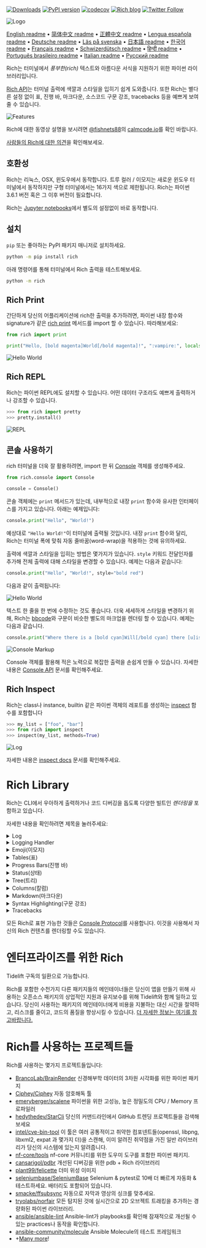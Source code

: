 [![Downloads](https://pepy.tech/badge/rich/month)](https://pepy.tech/project/rich)
[![PyPI version](https://badge.fury.io/py/rich.svg)](https://badge.fury.io/py/rich)
[![codecov](https://codecov.io/gh/willmcgugan/rich/branch/master/graph/badge.svg)](https://codecov.io/gh/willmcgugan/rich)
[![Rich blog](https://img.shields.io/badge/blog-rich%20news-yellowgreen)](https://www.willmcgugan.com/tag/rich/)
[![Twitter Follow](https://img.shields.io/twitter/follow/willmcgugan.svg?style=social)](https://twitter.com/willmcgugan)

![Logo](https://github.com/willmcgugan/rich/raw/master/imgs/logo.svg)

[English readme](https://github.com/willmcgugan/rich/blob/master/README.md)
 • [简体中文 readme](https://github.com/willmcgugan/rich/blob/master/README.cn.md)
 • [正體中文 readme](https://github.com/willmcgugan/rich/blob/master/README.zh-tw.md)
 • [Lengua española readme](https://github.com/willmcgugan/rich/blob/master/README.es.md)
 • [Deutsche readme](https://github.com/willmcgugan/rich/blob/master/README.de.md)
 • [Läs på svenska](https://github.com/willmcgugan/rich/blob/master/README.sv.md)
 • [日本語 readme](https://github.com/willmcgugan/rich/blob/master/README.ja.md)
 • [한국어 readme](https://github.com/willmcgugan/rich/blob/master/README.kr.md)
 • [Français readme](https://github.com/willmcgugan/rich/blob/master/README.fr.md)
 • [Schwizerdütsch readme](https://github.com/willmcgugan/rich/blob/master/README.de-ch.md)
 • [हिन्दी readme](https://github.com/willmcgugan/rich/blob/master/README.hi.md)
 • [Português brasileiro readme](https://github.com/willmcgugan/rich/blob/master/README.pt-br.md)
 • [Italian readme](https://github.com/willmcgugan/rich/blob/master/README.it.md)
 • [Русский readme](https://github.com/willmcgugan/rich/blob/master/README.ru.md)

Rich는 터미널에서 _풍부한(rich)_ 텍스트와 아름다운 서식을 지원하기 위한 파이썬 라이브러리입니다.

[Rich API](https://rich.readthedocs.io/en/latest/)는 터미널 출력에 색깔과 스타일을 입히기 쉽게 도와줍니다. 또한 Rich는 별다른 설정 없이 표, 진행 바, 마크다운, 소스코드 구문 강조, tracebacks 등을 예쁘게 보여줄 수 있습니다.

![Features](https://github.com/willmcgugan/rich/raw/master/imgs/features.png)

Rich에 대한 동영상 설명을 보시려면 [@fishnets88](https://twitter.com/fishnets88)의 [calmcode.io](https://calmcode.io/rich/introduction.html)를 확인 바랍니다.

[사람들의 Rich에 대한 의견](https://www.willmcgugan.com/blog/pages/post/rich-tweets/)을 확인해보세요.

## 호환성

Rich는 리눅스, OSX, 윈도우에서 동작합니다. 트루 컬러 / 이모지는 새로운 윈도우 터미널에서 동작하지만 구형 터미널에서는 16가지 색으로 제한됩니다. Rich는 파이썬 3.6.1 버전 혹은 그 이후 버전이 필요합니다.

Rich는 [Jupyter notebooks](https://jupyter.org/)에서 별도의 설정없이 바로 동작합니다.

## 설치

`pip` 또는 좋아하는 PyPI 패키지 매니저로 설치하세요.

```sh
python -m pip install rich
```

아래 명령어를 통해 터미널에서 Rich 출력을 테스트해보세요.

```sh
python -m rich
```

## Rich Print

간단하게 당신의 어플리케이션에 rich한 출력을 추가하려면, 파이썬 내장 함수와 signature가 같은 [rich print](https://rich.readthedocs.io/en/latest/introduction.html#quick-start) 메서드를 import 할 수 있습니다.
따라해보세요:

```python
from rich import print

print("Hello, [bold magenta]World[/bold magenta]!", ":vampire:", locals())
```

![Hello World](https://github.com/willmcgugan/rich/raw/master/imgs/print.png)

## Rich REPL

Rich는 파이썬 REPL에도 설치할 수 있습니다. 어떤 데이터 구조라도 예쁘게 출력하거나 강조할 수 있습니다.

```python
>>> from rich import pretty
>>> pretty.install()
```

![REPL](https://github.com/willmcgugan/rich/raw/master/imgs/repl.png)

## 콘솔 사용하기

rich 터미널을 더욱 잘 활용하려면, import 한 뒤 [Console](https://rich.readthedocs.io/en/latest/reference/console.html#rich.console.Console) 객체를 생성해주세요.

```python
from rich.console import Console

console = Console()
```

콘솔 객체에는 `print` 메서드가 있는데, 내부적으로 내장 `print` 함수와 유사한 인터페이스를 가지고 있습니다. 아래는 예제입니다:

```python
console.print("Hello", "World!")
```

예상대로 `"Hello World!"`이 터미널에 출력될 것입니다. 내장 `print` 함수와 달리, Rich는 터미널 폭에 맞춰 자동 줄바꿈(word-wrap)을 적용하는 것에 유의하세요.

출력에 색깔과 스타일을 입히는 방법은 몇가지가 있습니다. `style` 키워드 전달인자를 추가해 전체 출력에 대해 스타일을 변경할 수 있습니다. 예제는 다음과 같습니다:

```python
console.print("Hello", "World!", style="bold red")
```

다음과 같이 출력됩니다:

![Hello World](https://github.com/willmcgugan/rich/raw/master/imgs/hello_world.png)

텍스트 한 줄을 한 번에 수정하는 것도 좋습니다. 더욱 세세하게 스타일을 변경하기 위해, Rich는 [bbcode](https://en.wikipedia.org/wiki/BBCode)와 구문이 비슷한 별도의 마크업을 렌더링 할 수 있습니다. 예제는 다음과 같습니다.

```python
console.print("Where there is a [bold cyan]Will[/bold cyan] there [u]is[/u] a [i]way[/i].")
```

![Console Markup](https://github.com/willmcgugan/rich/raw/master/imgs/where_there_is_a_will.png)

Console 객체를 활용해 적은 노력으로 복잡한 출력을 손쉽게 만들 수 있습니다. 자세한 내용은 [Console API](https://rich.readthedocs.io/en/latest/console.html) 문서를 확인해주세요.

## Rich Inspect

Rich는 class나 instance, builtin 같은 파이썬 객체의 레포트를 생성하는 [inspect](https://rich.readthedocs.io/en/latest/reference/init.html?highlight=inspect#rich.inspect) 함수를 포함합니다

```python
>>> my_list = ["foo", "bar"]
>>> from rich import inspect
>>> inspect(my_list, methods=True)
```

![Log](https://github.com/willmcgugan/rich/raw/master/imgs/inspect.png)

자세한 내용은 [inspect docs](https://rich.readthedocs.io/en/latest/reference/init.html#rich.inspect) 문서를 확인해주세요.

# Rich Library

Rich는 CLI에서 우아하게 출력하거나 코드 디버깅을 돕도록 다양한 빌트인 _렌더링을_ 포함하고 있습니다.

자세한 내용을 확인하려면 제목을 눌러주세요:

<details>
<summary>Log</summary>

Console 객체는 `print()`와 인터페이스가 유사한 `log()` 메서드를 가지고 있습니다. `Log()`는 호출이 이루어진 파일과 라인, 현재 시간도 같이 출력합니다. 기본적으로 Rich는 파이썬 구조체와 repr string에 대해 신택스 하이라이팅을 지원합니다. 만약 당신이 collection(예를 들어 dict나 list)을 로깅한다면, Rich는 표현 가능한 공간에 맞춰 예쁘게 출력해줍니다. 이러한 기능들에 대한 예시입니다:

```python
from rich.console import Console
console = Console()

test_data = [
    {"jsonrpc": "2.0", "method": "sum", "params": [None, 1, 2, 4, False, True], "id": "1",},
    {"jsonrpc": "2.0", "method": "notify_hello", "params": [7]},
    {"jsonrpc": "2.0", "method": "subtract", "params": [42, 23], "id": "2"},
]

def test_log():
    enabled = False
    context = {
        "foo": "bar",
    }
    movies = ["Deadpool", "Rise of the Skywalker"]
    console.log("Hello from", console, "!")
    console.log(test_data, log_locals=True)


test_log()
```

위 코드의 실행 결과는 다음과 같습니다:

![Log](https://github.com/willmcgugan/rich/raw/master/imgs/log.png)

`log_locals` 인자를 사용하면 log 메서드가 호출된 곳의 로컬 변수들을 표로 보여준다는 것도 알아두세요.

로그 메서드는 서버처럼 오랫동안 실행되는 어플리케이션을 터미널로 로깅할때 사용할 수 있지만 디버깅 할 때도 매우 좋습니다.

</details>
<details>
<summary>Logging Handler</summary>

또한 내장된 [Handler class](https://rich.readthedocs.io/en/latest/logging.html)를 사용해 파이썬의 로깅 모듈의 출력을 형태를 꾸미거나 색을 입힐 수 있습니다. 다음은 예제입니다:

![Logging](https://github.com/willmcgugan/rich/raw/master/imgs/logging.png)

</details>

<details>
<summary>Emoji(이모지)</summary>

콘솔 출력에 이모지를 넣으려면 두 콜론(:) 사이에 이모지 이름을 넣어주세요. 다음은 예제입니다:

```python
>>> console.print(":smiley: :vampire: :pile_of_poo: :thumbs_up: :raccoon:")
😃 🧛 💩 👍 🦝
```

부디 이 기능을 잘 사용해주세요.

</details>

<details>
<summary>Tables(표)</summary>

Rich는 유니코드 박스 문자와 함께 [표](https://rich.readthedocs.io/en/latest/tables.html)를 자유롭게 렌더링할 수 있습니다. 가장자리, 스타일, 셀 정렬 등을 정말 다양하게 구성할 수 있습니다.

![table movie](https://github.com/willmcgugan/rich/raw/master/imgs/table_movie.gif)

위의 애니메이션은 example 디렉토리의 [table_movie.py](https://github.com/willmcgugan/rich/blob/master/examples/table_movie.py)로 생성되었습니다.

더 간단한 표 예제입니다:

```python
from rich.console import Console
from rich.table import Table

console = Console()

table = Table(show_header=True, header_style="bold magenta")
table.add_column("Date", style="dim", width=12)
table.add_column("Title")
table.add_column("Production Budget", justify="right")
table.add_column("Box Office", justify="right")
table.add_row(
    "Dec 20, 2019", "Star Wars: The Rise of Skywalker", "$275,000,000", "$375,126,118"
)
table.add_row(
    "May 25, 2018",
    "[red]Solo[/red]: A Star Wars Story",
    "$275,000,000",
    "$393,151,347",
)
table.add_row(
    "Dec 15, 2017",
    "Star Wars Ep. VIII: The Last Jedi",
    "$262,000,000",
    "[bold]$1,332,539,889[/bold]",
)

console.print(table)
```

이는 다음과 같이 출력됩니다:

![table](https://github.com/willmcgugan/rich/raw/master/imgs/table.png)

콘솔 출력은 `print()`나 `log()`와 같은 방식으로 렌더링 된다는 것을 주의하세요. 사실, Rich로 표현할 수 있는 것은 무엇이든 headers / rows (심지어 다른 표들도)에 포함할 수 있습니다.

`Table` 클래스는 터미널의 폭에 맞춰 필요한 만큼 줄을 내리고 열 길이를 스스로 조절합니다. 위의 표보다 작은 터미널에서 만들어진 표 예시입니다:

![table2](https://github.com/willmcgugan/rich/raw/master/imgs/table2.png)

</details>

<details>
<summary>Progress Bars(진행 바)</summary>

Rich는 오래 걸리는 작업들을 위해 깜빡임 없는 [진행](https://rich.readthedocs.io/en/latest/progress.html) 바를 여러개 표현할 수 있습니다.

기본적인 사용을 위해선 아무 sequence나 `track` 함수로 감싸고 결과를 반복해주세요. 다음은 예제입니다:

```python
from rich.progress import track

for step in track(range(100)):
    do_step(step)
```

여러개의 진행 바를 추가하는 것도 어렵지 않습니다. 아래는 공식문서에서 따온 예시입니다:

![progress](https://github.com/willmcgugan/rich/raw/master/imgs/progress.gif)

칼럼들은 수정해 원하는 세부정보를 보여줄 수도 있습니다. 기본으로 내장된 칼럼들은 완료 퍼센티지, 파일 크기, 파일 속도, 남은 시간입니다. 다운로드 진행을 보여주는 다른 예제입니다:

![progress](https://github.com/willmcgugan/rich/raw/master/imgs/downloader.gif)

직접 해보시려면, 진행 바와 함께 여러개의 URL들을 동시에 다운로드 받는 예제인 [examples/downloader.py](https://github.com/willmcgugan/rich/blob/master/examples/downloader.py)를 확인해주세요.

</details>

<details>
<summary>Status(상태)</summary>

진행 상황을 계산하기 어려운 경우, [상태](https://rich.readthedocs.io/en/latest/reference/console.html#rich.console.Console.status) 메서드를 사용할 수 있습니다. 이 메서드는 '스피너' 애니메이션과 메세지를 표시합니다. 애니메이션은 당신이 콘솔을 정상적으로 사용하는 것을 막지 못합니다. 다음은 예제입니다:

```python
from time import sleep
from rich.console import Console

console = Console()
tasks = [f"task {n}" for n in range(1, 11)]

with console.status("[bold green]Working on tasks...") as status:
    while tasks:
        task = tasks.pop(0)
        sleep(1)
        console.log(f"{task} complete")
```

이 예제는 터미널에 아래와 같이 출력합니다.

![status](https://github.com/willmcgugan/rich/raw/master/imgs/status.gif)

스피너 애니메이션은 [cli-spinners](https://www.npmjs.com/package/cli-spinners)에서 빌려왔습니다. `spinner` 파라미터를 선택해서 특정 스피너를 선택할 수도 있습니다. 어떤 값을 선택할 수 있는지는 아래 명령어를 통해 확인할 수 있습니다:

```
python -m rich.spinner
```

위의 명령어를 입력하면 아래와 같은 출력됩니다:

![spinners](https://github.com/willmcgugan/rich/raw/master/imgs/spinners.gif)

</details>

<details>
<summary>Tree(트리)</summary>

Rich는 가이드라인과 함께 [트리](https://rich.readthedocs.io/en/latest/tree.html)를 표현할 수 있습니다. 파일 구조나, 계층적 데이터를 보여주는데 적합합니다.

트리의 라벨은 간단한 텍스트나 Rich로 표현할 수 있는 것은 모든지 가능합니다. 아래의 예시를 따라해보세요:

```
python -m rich.tree
```

이는 아래와 같이 출력됩니다:

![markdown](https://github.com/willmcgugan/rich/raw/master/imgs/tree.png)

리눅스의 `tree` 명령어처럼 아무 디렉토리의 트리를 보여주는 스크립트 예제를 보시려면 [tree.py](https://github.com/willmcgugan/rich/blob/master/examples/tree.py)를 확인해주세요.

</details>

<details>
<summary>Columns(칼럼)</summary>

Rich는 내용을 같거나 적절한 폭으로 깔끔하게 [칼럼](https://rich.readthedocs.io/en/latest/columns.html)을 표현할 수 있습니다. 아래 예제는 종렬로 디렉토리 리스트를 보여주는 (MacOS / Linux)의 `ls` 명령어의 기본적인 클론입니다:

```python
import os
import sys

from rich import print
from rich.columns import Columns

directory = os.listdir(sys.argv[1])
print(Columns(directory))
```

아래 스크린샷은 API에서 뽑은 데이터를 종렬로 표현하는 [칼럼 예제](https://github.com/willmcgugan/rich/blob/master/examples/columns.py)의 출력 결과입니다:

![columns](https://github.com/willmcgugan/rich/raw/master/imgs/columns.png)

</details>

<details>
<summary>Markdown(마크다운)</summary>

Rich는 [마크다운](https://rich.readthedocs.io/en/latest/markdown.html)을 표현하거나 형태를 터미널에 맞추어 적절히 변환할 수 있습니다.

마크다운을 표현하기 위해서는 `Markdown` 클래스를 import하고 마크다운을 포함하고 있는 문자열을 통해 객체를 생성해주세요. 다음은 예제입니다:

```python
from rich.console import Console
from rich.markdown import Markdown

console = Console()
with open("README.md") as readme:
    markdown = Markdown(readme.read())
console.print(markdown)
```

위 코드는 아래와 같은 출력 결과를 만들 것입니다:

![markdown](https://github.com/willmcgugan/rich/raw/master/imgs/markdown.png)

</details>

<details>
<summary>Syntax Highlighting(구문 강조)</summary>

Rich는 [구문 강조](https://rich.readthedocs.io/en/latest/syntax.html) 기능을 수행하기 위해 [pygments](https://pygments.org/) 라이브러리를 사용합니다. 사용법은 마크다운과 유사합니다. `Syntax` 객체를 생성하고 콘솔에 출력하세요. 예제는 다음과 같습니다:

```python
from rich.console import Console
from rich.syntax import Syntax

my_code = '''
def iter_first_last(values: Iterable[T]) -> Iterable[Tuple[bool, bool, T]]:
    """Iterate and generate a tuple with a flag for first and last value."""
    iter_values = iter(values)
    try:
        previous_value = next(iter_values)
    except StopIteration:
        return
    first = True
    for value in iter_values:
        yield first, False, previous_value
        first = False
        previous_value = value
    yield first, True, previous_value
'''
syntax = Syntax(my_code, "python", theme="monokai", line_numbers=True)
console = Console()
console.print(syntax)
```

위 코드는 아래와 같은 출력 결과를 만들 것입니다:

![syntax](https://github.com/willmcgugan/rich/raw/master/imgs/syntax.png)

</details>

<details>
<summary>Tracebacks</summary>

Rich는 [예쁜 tracebacks](https://rich.readthedocs.io/en/latest/traceback.html)을 표현할 수 있습니다. 이것은 읽기도 더 쉽고 일반적인 파이썬 tracebacks 보다 더 많은 코드를 보여줍니다. uncaught exceptions가 Rich로 출력되도록 Rich를 기본 Traceback 핸들러로 설정할 수도 있습니다.

OSX에서는 이렇게 출력됩니다 (리눅스도 유사함):

![traceback](https://github.com/willmcgugan/rich/raw/master/imgs/traceback.png)

</details>

모든 Rich로 표현 가능한 것들은 [Console Protocol](https://rich.readthedocs.io/en/latest/protocol.html)를 사용합니다. 이것을 사용해서 자신의 Rich 컨텐츠를 렌더링할 수도 있습니다.

# 엔터프라이즈를 위한 Rich

Tidelift 구독의 일환으로 가능합니다.

Rich를 포함한 수천가지 다른 패키지들의 메인테이너들은 당신이 앱을 만들기 위해 사용하는 오픈소스 패키지의 상업적인 지원과 유지보수를 위해 Tidelift와 함께 일하고 있습니다. 당신이 사용하는 패키지의 메인테이너에게 비용을 지불하는 대신 시간을 절약하고, 리스크를 줄이고, 코드의 품질을 향상시킬 수 있습니다. [더 자세한 정보는 여기를 참고바랍니다.](https://tidelift.com/subscription/pkg/pypi-rich?utm_source=pypi-rich&utm_medium=referral&utm_campaign=enterprise&utm_term=repo)

# Rich를 사용하는 프로젝트들

Rich를 사용하는 몇가지 프로젝트들입니다:

- [BrancoLab/BrainRender](https://github.com/BrancoLab/BrainRender)
  신경해부학 데이터의 3차원 시각화를 위한 파이썬 패키지
- [Ciphey/Ciphey](https://github.com/Ciphey/Ciphey)
  자동 암호해독 툴
- [emeryberger/scalene](https://github.com/emeryberger/scalene)
  파이썬을 위한 고성능, 높은 정밀도의 CPU / Memory 프로파일러
- [hedythedev/StarCli](https://github.com/hedythedev/starcli)
  당신의 커맨드라인에서 GitHub 트렌딩 프로젝트들을 검색해보세요
- [intel/cve-bin-tool](https://github.com/intel/cve-bin-tool)
  이 툴은 여러 공통적이고 취약한 컴포넨트들(openssl, libpng, libxml2, expat 과 몇가지 더)을 스캔해, 이미 알려진 취약점을 가진 일반 라이브러리가 당신의 시스템에 있는지 알려줍니다.
- [nf-core/tools](https://github.com/nf-core/tools)
  nf-core 커뮤니티를 위한 도우미 도구를 포함한 파이썬 패키지.
- [cansarigol/pdbr](https://github.com/cansarigol/pdbr)
  개선된 디버깅을 위한 pdb + Rich 라이브러리
- [plant99/felicette](https://github.com/plant99/felicette)
  더미 위성 이미지
- [seleniumbase/SeleniumBase](https://github.com/seleniumbase/SeleniumBase)
  Selenium & pytest로 10배 더 빠르게 자동화 & 테스트하세요. 배터리도 포함되어 있습니다.
- [smacke/ffsubsync](https://github.com/smacke/ffsubsync)
  자동으로 자막과 영상의 싱크를 맞추세요.
- [tryolabs/norfair](https://github.com/tryolabs/norfair)
  모든 탐지된 것에 실시간으로 2D 오브젝트 트래킹을 추가하는 경량화된 파이썬 라이브러리.
- [ansible/ansible-lint](https://github.com/ansible/ansible-lint)
  Ansible-lint가 playbooks를 확인해 잠재적으로 개선될 수 있는 practices나 동작을 확인합니다.
- [ansible-community/molecule](https://github.com/ansible-community/molecule)
  Ansible Molecule의 테스트 프레임워크
- +[Many more](https://github.com/willmcgugan/rich/network/dependents)!

<!-- This is a test, no need to translate -->
